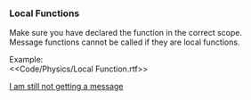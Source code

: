 ### Local Functions

Make sure you have declared the function in the correct scope.  
Message functions cannot be called if they are local functions.

Example:  
<<Code/Physics/Local Function.rtf>>

[I am still not getting a message](5%202D%20Collision%20Matrix.md)